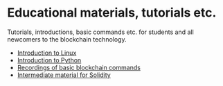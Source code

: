 # Educational materials, tutorials etc.
Tutorials, introductions, basic commands etc. for students and all newcomers to the blockchain technology.

* [Introduction to Linux](intro_linux.md)
* [Introduction to Python](intro_python.md)
* [Recordings of basic blockchain commands](/recordings/README.md)
* [Intermediate material for Solidity](intermediate_solidity.md)
